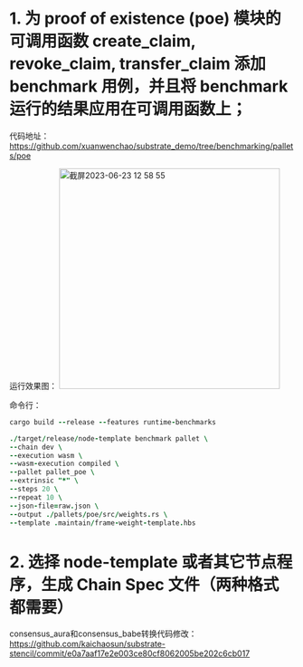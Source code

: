 # 1. 为 proof of existence (poe) 模块的可调用函数 create_claim, revoke_claim, transfer_claim 添加 benchmark 用例，并且将 benchmark 运行的结果应用在可调用函数上；
代码地址：https://github.com/xuanwenchao/substrate_demo/tree/benchmarking/pallets/poe

运行效果图：
<img width="390" alt="截屏2023-06-23 12 58 55" src="https://github.com/xuanwenchao/substrate_demo/assets/1876277/83d34c11-040d-44b3-b59e-16eb586f663c">


命令行：
```j
cargo build --release --features runtime-benchmarks

./target/release/node-template benchmark pallet \
--chain dev \
--execution wasm \
--wasm-execution compiled \
--pallet pallet_poe \
--extrinsic "*" \
--steps 20 \
--repeat 10 \
--json-file=raw.json \
--output ./pallets/poe/src/weights.rs \
--template .maintain/frame-weight-template.hbs
```

# 2. 选择 node-template 或者其它节点程序，生成 Chain Spec 文件（两种格式都需要）

consensus_aura和consensus_babe转换代码修改：https://github.com/kaichaosun/substrate-stencil/commit/e0a7aaf17e2e003ce80cf8062005be202c6cb017

